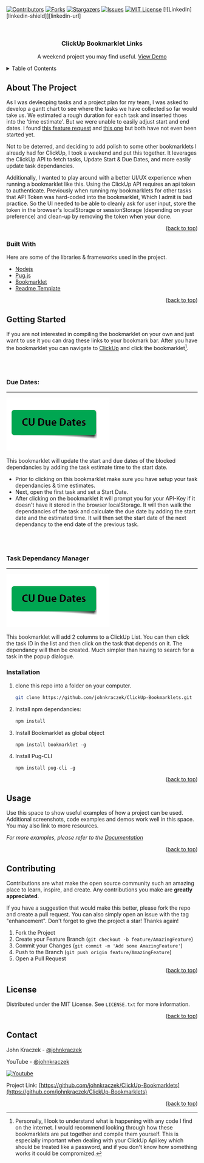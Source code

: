 <div id="top"></div>

[![Contributors][contributors-shield]][contributors-url]
[![Forks][forks-shield]][forks-url]
[![Stargazers][stars-shield]][stars-url]
[![Issues][issues-shield]][issues-url]
[![MIT License][license-shield]][license-url]
[![LinkedIn][linkedin-shield]][linkedin-url]

<!-- PROJECT LOGO -->
<br />
<div align="center">

  <h3 align="center">ClickUp Bookmarklet Links</h3>

  <p align="center">
    A weekend project you may find useful. 
    <a href="https://github.com/othneildrew/Best-README-Template">View Demo</a>
  </p>
</div>



<!-- TABLE OF CONTENTS -->
<details>
  <summary>Table of Contents</summary>
  <ol>
    <li>
      <a href="#about-the-project">About The Project</a>
      <ul>
        <li><a href="#built-with">Built With</a></li>
      </ul>
    </li>
    <li>
      <a href="#getting-started">Getting Started</a>
      <ul>
        <li><a href="#prerequisites">Prerequisites</a></li>
        <li><a href="#installation">Installation</a></li>
      </ul>
    </li>
    <li><a href="#usage">Usage</a></li>
    <li><a href="#roadmap">Roadmap</a></li>
    <li><a href="#contributing">Contributing</a></li>
    <li><a href="#license">License</a></li>
    <li><a href="#contact">Contact</a></li>
    <li><a href="#acknowledgments">Acknowledgments</a></li>
  </ol>
</details>



<!-- ABOUT THE PROJECT -->
## About The Project

As I was devleoping tasks and a project plan for my team, I was asked to develop a gantt chart to see where the tasks we have collected so far would take us. We estimated a rough duration for each task and inserted thoes into the 'time estimate'. But we were unable to easily adjust start and end dates. I found [this feature request](https://clickup.canny.io/feature-requests/p/automatic-start-datedue-date-based-on-start-date-due-date-or-duration) and [this one](https://clickup.canny.io/feature-requests/p/calculate-due-date-based-on-dependencies) but both have not even been started yet. 

Not to be deterred, and deciding to add polish to some other bookmarklets I already had for ClickUp, I took a weekend and put this together. It leverages the ClickUp API to fetch tasks, Update Start & Due Dates, and more easily update task dependancies. 

Additionally, I wanted to play around with a better UI/UX experience when running a bookmarklet like this. Using the ClickUp API requires an api token to authenticate. Previously when running my bookmarklets for other tasks that API Token was hard-coded into the bookmarklet, Which I admit is bad practice. So the UI needed to be able to cleanly ask for user input, store the token in the browser's localStorage or sessionStorage (depending on your preference) and clean-up by removing the token when your done.  

<p align="right">(<a href="#top">back to top</a>)</p>

### Built With

Here are some of the libraries & frameworks used in the project. 

* [Nodejs](https://nodejs.org/en/)
* [Pug.js](https://github.com/pugjs/pug)
* [Bookmarklet](https://github.com/mrcoles/bookmarklet)
* [Readme Template](https://github.com/othneildrew/Best-README-Template)


<p align="right">(<a href="#top">back to top</a>)</p>


<!-- GETTING STARTED -->
## Getting Started

If you are not interested in compiling the bookmarklet on your own and just want to use it you can drag these links to your bookmark bar. After you have the bookmarklet you can navigate to [ClickUp](https://app.clickup.com/) and click the bookmarklet[^1]. 

[^1]: Personally, I look to understand what is happening with any code I find on the internet. I would recommend looking through how these bookmarklets are put together and compile them yourself. This is especially important when dealing with your ClickUp Api key which should be treated like a password, and if you don't know how something works it could be compromized. 

<br>
<br>

### Due Dates:
----------

  <a href="{{dates}}">
    <img src="images/CU-Due-Dates.png" alt="Cu-Due-Dates">
  </a>

This bookmarklet will update the start and due dates of the blocked dependancies by adding the task estimate time to the start date. 

* Prior to clicking on this bookmarklet make sure you have setup your task dependancies & time estimates. 
* Next, open the first task and set a Start Date. 
* After clicking on the bookmarklet it will prompt you for your API-Key if it doesn't have it stored in the browser localStorage. It will then walk the dependancies of the task and calculate the due date by adding the start date and the estimated time. It will then set the start date of the next dependancy to the end date of the previous task. 

<br>
<br>

### Task Dependancy Manager
----------

  <a href="{{deps}}">
    <img src="images/CU-Due-Dates.png" alt="Cu-Due-Dates">
  </a>

This bookmarklet will add 2 columns to a ClickUp List. You can then click the task ID in the list and then click on the task that depends on it. The dependancy will then be created. Much simpler than having to search for a task in the popup dialogue. 


### Installation

1. clone this repo into a folder on your computer. 
    ```sh
    git clone https://github.com/johnkraczek/ClickUp-Bookmarklets.git
    ```
2. Install npm dependancies:
    ```sh
    npm install
    ```
3. Install Bookmarklet as global object
    ```
    npm install bookmarklet -g
    ```
4. Install Pug-CLI
    ```
    npm install pug-cli -g
    ```

<p align="right">(<a href="#top">back to top</a>)</p>



<!-- USAGE EXAMPLES -->
## Usage

Use this space to show useful examples of how a project can be used. Additional screenshots, code examples and demos work well in this space. You may also link to more resources.

_For more examples, please refer to the [Documentation](https://example.com)_

<p align="right">(<a href="#top">back to top</a>)</p>


<!-- CONTRIBUTING -->
## Contributing

Contributions are what make the open source community such an amazing place to learn, inspire, and create. Any contributions you make are **greatly appreciated**.

If you have a suggestion that would make this better, please fork the repo and create a pull request. You can also simply open an issue with the tag "enhancement".
Don't forget to give the project a star! Thanks again!

1. Fork the Project
2. Create your Feature Branch (`git checkout -b feature/AmazingFeature`)
3. Commit your Changes (`git commit -m 'Add some AmazingFeature'`)
4. Push to the Branch (`git push origin feature/AmazingFeature`)
5. Open a Pull Request

<p align="right">(<a href="#top">back to top</a>)</p>


<!-- LICENSE -->
## License

Distributed under the MIT License. See `LICENSE.txt` for more information.

<p align="right">(<a href="#top">back to top</a>)</p>



<!-- CONTACT -->
## Contact

John Kraczek - [@johnkraczek](https://twitter.com/johnkraczek)

YouTube - [@johnkraczek](https://youtube.com/johnkraczek)

[![Youtube][youtubeSubs]][youtubeChannel]

Project Link: [https://github.com/johnkraczek/ClickUp-Bookmarklets](https://github.com/johnkraczek/ClickUp-Bookmarklets)

<p align="right">(<a href="#top">back to top</a>)</p>


<!-- MARKDOWN LINKS & IMAGES -->
<!-- https://www.markdownguide.org/basic-syntax/#reference-style-links -->

[contributors-shield]: https://img.shields.io/github/contributors/othneildrew/Best-README-Template.svg?style=for-the-badge
[contributors-url]: https://github.com/othneildrew/Best-README-Template/graphs/contributors
[forks-shield]: https://img.shields.io/github/forks/othneildrew/Best-README-Template.svg?style=for-the-badge
[forks-url]: https://github.com/othneildrew/Best-README-Template/network/members
[stars-shield]: https://img.shields.io/github/stars/othneildrew/Best-README-Template.svg?style=for-the-badge
[stars-url]: https://github.com/othneildrew/Best-README-Template/stargazers
[issues-shield]: https://img.shields.io/github/issues/othneildrew/Best-README-Template.svg?style=for-the-badge
[issues-url]: https://github.com/othneildrew/Best-README-Template/issues
[license-shield]: https://img.shields.io/github/license/othneildrew/Best-README-Template.svg?style=for-the-badge
[license-url]: https://github.com/othneildrew/Best-README-Template/blob/master/LICENSE.txt


[youtubeSubs]: https://img.shields.io/youtube/channel/subscribers/UCIxGChidvUMOwedA8tIB7JQ?style=for-the-badge
[youtubeChannel]: https://youtube.com/johnkraczek